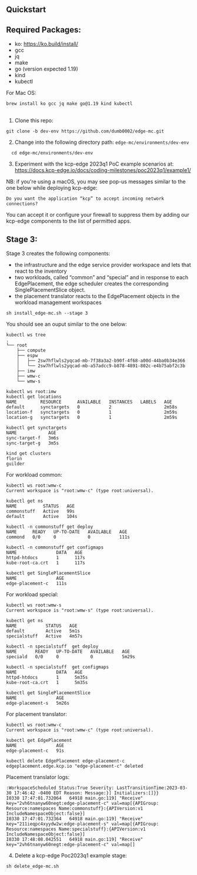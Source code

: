 ## Quickstart

## Required Packages:
   - ko: https://ko.build/install/ 
   - gcc
   - jq
   - make
   - go (version expected 1.19)
   - kind
   - kubectl  

For Mac OS:
```
brew install ko gcc jq make go@1.19 kind kubectl
```

## 
1. Clone this repo:

```
git clone -b dev-env https://github.com/dumb0002/edge-mc.git
```

2. Change into the following directory path: `edge-mc/environments/dev-env`

```
  cd edge-mc/environments/dev-env
```

3. Experiment with the kcp-edge 2023q1 PoC example scenarios at: https://docs.kcp-edge.io/docs/coding-milestones/poc2023q1/example1/

NB: if you're using a macOS, you may see pop-us messages similar to the one below while deploying kcp-edge: 

```
Do you want the application “kcp” to accept incoming network connections?
```

You can accept it or configure your firewall to suppress them by adding our kcp-edge components to the list of permitted apps.

## Stage 3:

Stage 3 creates the following components:

-  the infrastructure and the edge service provider workspace and lets that react to the inventory
-  two workloads, called “common” and “special” and in response to each EdgePlacement, the edge scheduler creates the corresponding SinglePlacementSlice object.
-  the placement translator reacts to the EdgePlacement objects in the workload management workspaces

```
sh install_edge-mc.sh --stage 3
```

You should see an ouput similar to the one below:

```
kubectl ws tree
.
└── root
    ├── compute
    ├── espw
    │   ├── 2sw7hflwls2yqcad-mb-7f38a3a2-b90f-4f68-a00d-44ba0b34e366
    │   └── 2sw7hflwls2yqcad-mb-a57adcc9-b878-4891-802c-e4b75abf2c3b
    ├── imw
    ├── wmw-c
    └── wmw-s
```

```
kubectl ws root:imw
kubectl get locations
NAME         RESOURCE      AVAILABLE   INSTANCES   LABELS   AGE
default      synctargets   0           2                    2m58s
location-f   synctargets   0           1                    2m59s
location-g   synctargets   0           1                    2m59s

kubectl get synctargets
NAME            AGE
sync-target-f   3m6s
sync-target-g   3m5s
```

```
kind get clusters
florin
guilder
```

For workload common:
```
kubectl ws root:wmw-c
Current workspace is "root:wmw-c" (type root:universal).

kubectl get ns
NAME          STATUS   AGE
commonstuff   Active   99s
default       Active   104s

kubectl -n commonstuff get deploy
NAME      READY   UP-TO-DATE   AVAILABLE   AGE
commond   0/0     0            0           111s

kubectl -n commonstuff get configmaps
NAME               DATA   AGE
httpd-htdocs       1      117s
kube-root-ca.crt   1      117s

kubectl get SinglePlacementSlice
NAME               AGE
edge-placement-c   111s
```

For workload special:
```
kubectl ws root:wmw-s
Current workspace is "root:wmw-s" (type root:universal).

kubectl get ns
NAME           STATUS   AGE
default        Active   5m1s
specialstuff   Active   4m57s

kubectl -n specialstuff  get deploy
NAME       READY   UP-TO-DATE   AVAILABLE   AGE
speciald   0/0     0            0           5m29s

kubectl -n specialstuff  get configmaps
NAME               DATA   AGE
httpd-htdocs       1      5m35s
kube-root-ca.crt   1      5m35s

kubectl get SinglePlacementSlice
NAME               AGE
edge-placement-s   5m26s
```

For placement translator:
```
kubectl ws root:wmw-c
Current workspace is "root:wmw-c" (type root:universal).

kubectl get EdgePlacement
NAME               AGE
edge-placement-c   91s

kubectl delete EdgePlacement edge-placement-c
edgeplacement.edge.kcp.io "edge-placement-c" deleted
```
Placement translator logs:
```
:WorkspaceScheduled Status:True Severity: LastTransitionTime:2023-03-30 17:46:42 -0400 EDT Reason: Message:}] Initializers:[]}}
I0330 17:47:01.732064   64918 main.go:119] "Receive" key="2vh6tnanyw60negt:edge-placement-c" val=map[{APIGroup: Resource:namespaces Name:commonstuff}:{APIVersion:v1 IncludeNamespaceObject:false}]
I0330 17:47:01.732364   64918 main.go:119] "Receive" key="211ieqpc4xyydw2w:edge-placement-s" val=map[{APIGroup: Resource:namespaces Name:specialstuff}:{APIVersion:v1 IncludeNamespaceObject:false}]
I0330 17:48:08.042551   64918 main.go:119] "Receive" key="2vh6tnanyw60negt:edge-placement-c" val=map[]
```

4. Delete a kcp-edge Poc2023q1 example stage:

```
sh delete_edge-mc.sh
```


